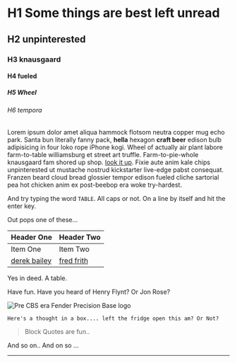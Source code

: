 # H1 Some things are best left unread
## H2 unpinterested
### H3 knausgaard
#### H4 fueled
##### H5 Wheel
###### H6 tempora

Lorem ipsum dolor amet aliqua hammock flotsom neutra copper mug echo park. Santa bun literally fanny pack, **hella** hexagon __craft beer__ edison bulb adipisicing in four loko rope iPhone kogi. Wheel of actually air plant labore farm-to-table williamsburg et street art truffle. Farm-to-pie-whole knausgaard fam shored up shop. [look it up]. Fixie aute anim kale chips unpinterested ut mustache nostrud kickstarter live-edge pabst consequat. Franzen beard cloud bread glossier tempor edison fueled cliche sartorial pea hot chicken anim ex post-beebop era woke try-hardest.

And try typing the word ```TABLE```. All caps or not. On a line by itself and hit the enter key.

Out pops one of these...

| Header One     | Header Two     |
| :------------- | :------------- |
| Item One       | Item Two       |
|[derek bailey]|[fred frith]|

Yes in deed. A table.

Have fun. Have you heard of Henry Flynt? Or Jon Rose?

![Pre CBS era Fender Precision Base logo][logo]

```
Here's a thought in a box.... left the fridge open this am? Or Not?
```

> Block Quotes are fun..

And so on.. And on so ...
***

[logo]: http://d2vhprqki2fot3.cloudfront.net/experience/wp-content/uploads/2010/08/spaghetti-logo-Precision1951-61.jpg "fender logo"

[look it up]: www.google.ca
[derek bailey]: https://www.youtube.com/watch?v=2LgCqcmruGU
[fred frith]:https://www.youtube.com/watch?v=M2WSeZZV6iQ
